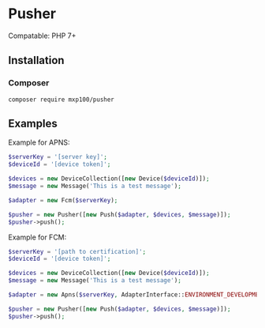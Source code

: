 # Pusher
Compatable: PHP 7+
## Installation
### Composer
`composer require mxp100/pusher`
## Examples
Example for APNS:
```php
$serverKey = '[server key]';
$deviceId = '[device token]';

$devices = new DeviceCollection([new Device($deviceId)]);
$message = new Message('This is a test message');

$adapter = new Fcm($serverKey);

$pusher = new Pusher([new Push($adapter, $devices, $message)]);
$pusher->push();
```
Example for FCM:
```php
$serverKey = '[path to certification]';
$deviceId = '[device token]';

$devices = new DeviceCollection([new Device($deviceId)]);
$message = new Message('This is a test message');

$adapter = new Apns($serverKey, AdapterInterface::ENVIRONMENT_DEVELOPMENT);

$pusher = new Pusher([new Push($adapter, $devices, $message)]);
$pusher->push();
```
